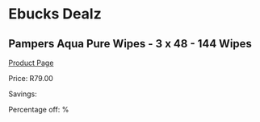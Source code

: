 
# Ebucks Dealz
## Pampers Aqua Pure Wipes - 3 x 48 - 144 Wipes
[Product Page](https://www.ebucks.com/web/shop/productSelected.do?prodId=1008800723&catId=1186088243)

Price: R79.00

Savings: 

Percentage off: %
	
